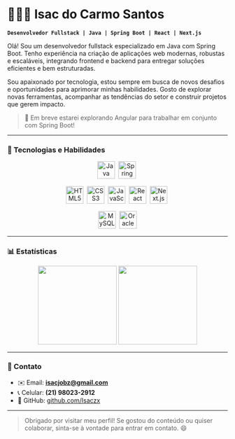 # 👨🏻‍💻 Isac do Carmo Santos

**`Desenvolvedor Fullstack | Java | Spring Boot | React | Next.js`**

Olá! Sou um desenvolvedor fullstack especializado em Java com Spring Boot. Tenho experiência na criação de aplicações web modernas, robustas e escaláveis, integrando frontend e backend para entregar soluções eficientes e bem estruturadas.

Sou apaixonado por tecnologia, estou sempre em busca de novos desafios e oportunidades para aprimorar minhas habilidades. Gosto de explorar novas ferramentas, acompanhar as tendências do setor e construir projetos que gerem impacto.

> 🚀 Em breve estarei explorando Angular para trabalhar em conjunto com Spring Boot!

---

### 🤖 Tecnologias e Habilidades

<div align="center">

<!-- Backend -->
<img src="https://cdn.jsdelivr.net/gh/devicons/devicon@latest/icons/java/java-original.svg" width="40" height="40" title="Java"/>&nbsp;
<img src="https://cdn.jsdelivr.net/gh/devicons/devicon@latest/icons/spring/spring-original.svg" width="40" height="40" title="Spring Boot"/>&nbsp;

<!-- Frontend -->
<img src="https://cdn.jsdelivr.net/gh/devicons/devicon@latest/icons/html5/html5-original.svg" width="40" height="40" title="HTML5"/>&nbsp;
<img src="https://cdn.jsdelivr.net/gh/devicons/devicon@latest/icons/css3/css3-original.svg" width="40" height="40" title="CSS3"/>&nbsp;
<img src="https://cdn.jsdelivr.net/gh/devicons/devicon@latest/icons/javascript/javascript-original.svg" width="40" height="40" title="JavaScript"/>&nbsp;
<img src="https://cdn.jsdelivr.net/gh/devicons/devicon@latest/icons/react/react-original.svg" width="40" height="40" title="React"/>&nbsp;
<img src="https://cdn.jsdelivr.net/gh/devicons/devicon@latest/icons/nextjs/nextjs-original.svg" width="40" height="40" title="Next.js"/>&nbsp;

<!-- Banco de Dados -->
<img src="https://cdn.jsdelivr.net/gh/devicons/devicon@latest/icons/mysql/mysql-original.svg" width="40" height="40" title="MySQL"/>&nbsp;
<img src="https://cdn.jsdelivr.net/gh/devicons/devicon@latest/icons/oracle/oracle-original.svg" width="40" height="40" title="Oracle"/>

</div>

---

### 📊 Estatísticas

<div align="center">
  <img 
    src="https://github-readme-stats.vercel.app/api?username=Isaczx&show_icons=true&theme=tokyonight&include_all_commits=true&locale=pt-br" 
    height="180"
  />
  <img 
    src="https://github-readme-stats.vercel.app/api/top-langs/?username=Isaczx&theme=tokyonight&layout=compact&custom_title=Tecnologias&langs_count=9" 
    height="180"
  />
</div>

---

### 📩 Contato

- ✉️ Email: **isacjobz@gmail.com**  
- 📞 Celular: **(21) 98023-2912**  
- 🚀 GitHub: [github.com/Isaczx](https://github.com/Isaczx)

---

> Obrigado por visitar meu perfil! Se gostou do conteúdo ou quiser colaborar, sinta-se à vontade para entrar em contato. 😄
